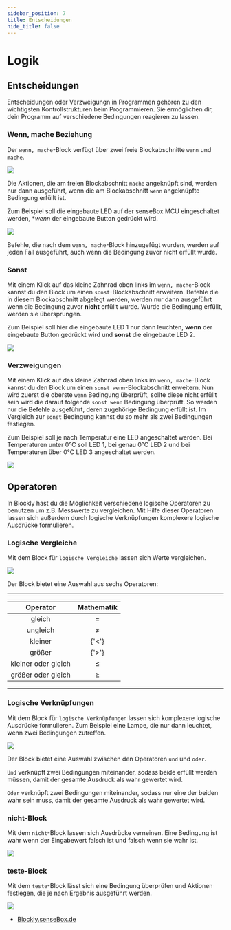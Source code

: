 ```yaml
---
sidebar_position: 7
title: Entscheidungen
hide_title: false
---
```

# Logik

## Entscheidungen
Entscheidungen oder Verzweigungn in Programmen gehören zu den wichtigsten Kontrollstrukturen beim Programmieren. Sie ermöglichen dir, dein Programm auf verschiedene Bedingungen reagieren zu lassen.

### Wenn, mache Beziehung
Der `wenn, mache`-Block verfügt über zwei freie Blockabschnitte `wenn` und `mache`.

![](/img/blockly-bilder/logik/blockly-entscheidungen-1.svg)

Die Aktionen, die am freien Blockabschnitt `mache` angeknüpft sind, werden nur dann ausgeführt, wenn die am Blockabschnitt `wenn` angeknüpfte Bedingung erfüllt ist.

Zum Beispiel soll die eingebaute LED auf der senseBox MCU eingeschaltet werden, **wenn* der eingebaute Button gedrückt wird.

![](/img/blockly-bilder/logik/blockly-entscheidungen-2.svg)


Befehle, die nach dem `wenn, mache`-Block hinzugefügt wurden, werden auf jeden Fall ausgeführt, auch wenn die Bedingung zuvor nicht erfüllt wurde.

### Sonst
Mit einem Klick auf das kleine Zahnrad oben links im `wenn, mache`-Block kannst du den Block um einen `sonst`-Blockabschnitt erweitern. Befehle die in diesem Blockabschnitt abgelegt werden, werden nur dann ausgeführt wenn die Bedingung zuvor **nicht** erfüllt wurde. Wurde die Bedingung erfüllt, werden sie übersprungen.

Zum Beispiel soll hier die eingebaute LED 1 nur dann leuchten, **wenn** der eingebaute Button gedrückt wird und **sonst** die eingebaute LED 2.

![](/img/blockly-bilder/logik/blockly-entscheidungen-3.svg)


### Verzweigungen
Mit einem Klick auf das kleine Zahnrad oben links im `wenn, mache`-Block kannst du den Block um einen `sonst wenn`-Blockabschnitt erweitern. Nun wird zuerst die oberste `wenn` Bedingung überprüft, sollte diese nicht erfüllt sein wird die darauf folgende `sonst wenn` Bedingung überprüft. So werden nur die Befehle ausgeführt, deren zugehörige Bedingung erfüllt ist.
Im Vergleich zur `sonst` Bedingung kannst du so mehr als zwei Bedingungen festlegen.

Zum Beispiel soll je nach Temperatur eine LED angeschaltet werden. Bei Temperaturen unter 0°C soll LED 1, bei genau 0°C LED 2 und bei Temperaturen über 0°C LED 3 angeschaltet werden.

![](/img/blockly-bilder/logik/blockly-entscheidungen-4.svg)


## Operatoren
In Blockly hast du die Möglichkeit verschiedene logische Operatoren zu benutzen um z.B. Messwerte zu vergleichen. Mit Hilfe dieser Operatoren lassen sich außerdem durch logische Verknüpfungen komplexere logische Ausdrücke formulieren.

### Logische Vergleiche
Mit dem Block für `logische Vergleiche` lassen sich Werte vergleichen.

![](/img/blockly-bilder/logik/blockly-entscheidungen-5.svg)


Der Block bietet eine Auswahl aus sechs Operatoren:

______________________________________________________________________________
| Operator              | Mathematik |
| :-------------------: | :----------: |
| gleich | = |
| ungleich | ≠ |
| kleiner | {'<'} |
| größer | {'>'} |
| kleiner oder gleich | &le; |
| größer oder gleich | &ge; |
______________________________________________________________________________ 

### Logische Verknüpfungen
Mit dem Block für `logische Verknüpfungen` lassen sich komplexere logische Ausdrücke formulieren. Zum Beispiel eine Lampe, die nur dann leuchtet, wenn zwei Bedingungen zutreffen.

![](/img/blockly-bilder/logik/blockly-entscheidungen-6.svg)


Der Block bietet eine Auswahl zwischen den Operatoren `und` und `oder`.

`Und` verknüpft zwei Bedingungen miteinander, sodass beide erfüllt werden müssen, damit der gesamte Ausdruck als wahr gewertet wird.

`Oder` verknüpft zwei Bedingungen miteinander, sodass nur eine der beiden wahr sein muss, damit der gesamte Ausdruck als wahr gewertet wird.

### nicht-Block
Mit dem `nicht`-Block lassen sich Ausdrücke verneinen. Eine Bedingung ist wahr wenn der Eingabewert falsch ist und falsch wenn sie wahr ist.

![](/img/blockly-bilder/logik/blockly-entscheidungen-7.svg)


### teste-Block
Mit dem `teste`-Block lässt sich eine Bedingung überprüfen und Aktionen festlegen, die je nach Ergebnis ausgeführt werden.

![](/img/blockly-bilder/logik/blockly-entscheidungen-8.svg)


- [Blockly.senseBox.de](https://blockly.sensebox.de/)

